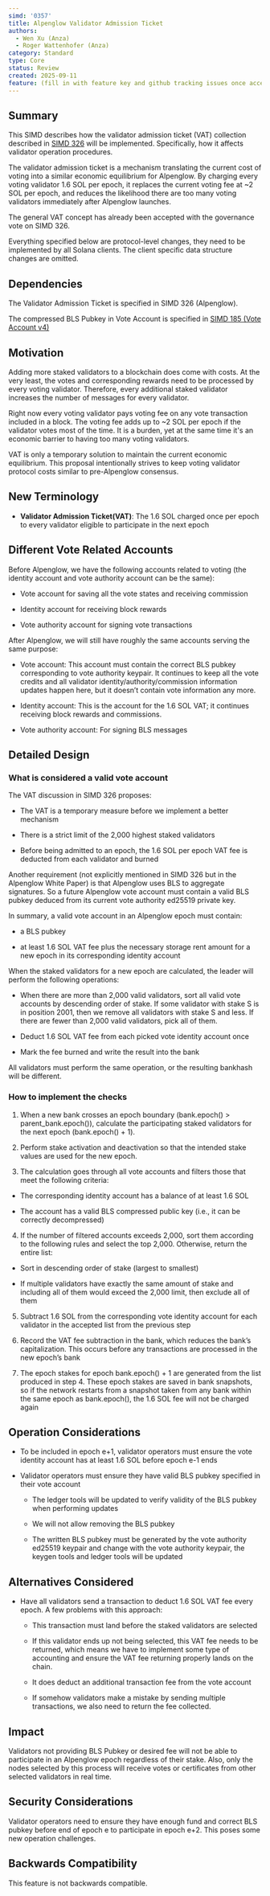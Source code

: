 ```yaml
---
simd: '0357'
title: Alpenglow Validator Admission Ticket
authors:
  - Wen Xu (Anza)
  - Roger Wattenhofer (Anza)
category: Standard
type: Core
status: Review
created: 2025-09-11
feature: (fill in with feature key and github tracking issues once accepted)
---
```


## Summary

This SIMD describes how the validator admission ticket (VAT) collection
described in [SIMD 326](https://github.com/solana-foundation/solana-improvement-documents/pull/326)
will be implemented. Specifically, how it affects validator operation
procedures.

The validator admission ticket is a mechanism translating the current cost of
voting into a similar economic equilibrium for Alpenglow. By charging every
voting validator 1.6 SOL per epoch, it replaces the current voting fee at ~2
SOL per epoch, and reduces the likelihood there are too many voting validators
immediately after Alpenglow launches.

The general VAT concept has already been accepted with the governance vote on
SIMD 326.

Everything specified below are protocol-level changes, they need to be
implemented by all Solana clients. The client specific data structure
changes are omitted.

## Dependencies

The Validator Admission Ticket is specified in SIMD 326 (Alpenglow).

The compressed BLS Pubkey in Vote Account is specified in [SIMD 185 (Vote
Account v4)](https://github.com/solana-foundation/solana-improvement-documents/pull/185)

## Motivation

Adding more staked validators to a blockchain does come with costs. At the
very least, the votes and corresponding rewards need to be processed by
every voting validator. Therefore, every additional staked validator increases
the number of messages for every validator.

Right now every voting validator pays voting fee on any vote transaction
included in a block. The voting fee adds up to ~2 SOL per epoch if the
validator votes most of the time. It is a burden, yet at the same time it's an
economic barrier to having too many voting validators.

VAT is only a temporary solution to maintain the current economic equilibrium.
This proposal intentionally strives to keep voting validator protocol costs
similar to pre-Alpenglow consensus.

## New Terminology

- **Validator Admission Ticket(VAT)**: The 1.6 SOL charged once per epoch to every
validator eligible to participate in the next epoch

## Different Vote Related Accounts

Before Alpenglow, we have the following accounts related to voting (the
identity account and vote authority account can be the same):

- Vote account for saving all the vote states and receiving commission

- Identity account for receiving block rewards

- Vote authority account for signing vote transactions

After Alpenglow, we will still have roughly the same accounts serving the same
purpose:

- Vote account: This account must contain the correct BLS pubkey corresponding
to vote authority keypair. It continues to keep all the vote credits and all
validator identity/authority/commission information updates happen here, but
it doesn’t contain vote information any more.

- Identity account: This is the account for the 1.6 SOL VAT; it continues
receiving block rewards and commissions.

- Vote authority account: For signing BLS messages

## Detailed Design

### What is considered a valid vote account

The VAT discussion in SIMD 326 proposes:

- The VAT is a temporary measure before we implement a better mechanism

- There is a strict limit of the 2,000 highest staked validators

- Before being admitted to an epoch, the 1.6 SOL per epoch VAT fee is deducted
  from each validator and burned

Another requirement (not explicitly mentioned in SIMD 326 but in the Alpenglow
White Paper) is that Alpenglow uses BLS to aggregate signatures. So a future
Alpenglow vote account must contain a valid BLS pubkey deduced from its
current vote authority ed25519 private key.

In summary, a valid vote account in an Alpenglow epoch must contain:

- a BLS pubkey

- at least 1.6 SOL VAT fee plus the necessary storage rent amount for a new
epoch in its corresponding identity account

When the staked validators for a new epoch are calculated, the leader will
perform the following operations:

- When there are more than 2,000 valid validators, sort all valid vote accounts
by descending order of stake. If some validator with stake S is in position
2001, then we remove all validators with stake S and less. If there are fewer
than 2,000 valid validators, pick all of them.

- Deduct 1.6 SOL VAT fee from each picked vote identity account once

- Mark the fee burned and write the result into the bank

All validators must perform the same operation, or the resulting bankhash will
be different.

### How to implement the checks

1. When a new bank crosses an epoch boundary (bank.epoch() >
parent_bank.epoch()), calculate the participating staked validators for the
next epoch (bank.epoch() + 1).

2. Perform stake activation and deactivation so that the intended stake values
are used for the new epoch.

3. The calculation goes through all vote accounts and filters those that meet
the following criteria:

  - The corresponding identity account has a balance of at least 1.6 SOL

  - The account has a valid BLS compressed public key (i.e., it can be correctly
    decompressed)

4. If the number of filtered accounts exceeds 2,000, sort them according to the
following rules and select the top 2,000. Otherwise, return the entire list:

  - Sort in descending order of stake (largest to smallest)

  - If multiple validators have exactly the same amount of stake and including
  all of them would exceed the 2,000 limit, then exclude all of them

5. Subtract 1.6 SOL from the corresponding vote identity account for each
validator in the accepted list from the previous step

6. Record the VAT fee subtraction in the bank, which reduces the bank’s
capitalization. This occurs before any transactions are processed in the new
epoch’s bank

7. The epoch stakes for epoch bank.epoch() + 1 are generated from the list
produced in step 4. These epoch stakes are saved in bank snapshots, so if the
network restarts from a snapshot taken from any bank within the same epoch as
bank.epoch(), the 1.6 SOL fee will not be charged again

## Operation Considerations

- To be included in epoch e+1, validator operators must ensure the vote
identity account has at least 1.6 SOL before epoch e-1 ends

- Validator operators must ensure they have valid BLS pubkey specified in
their vote account

  - The ledger tools will be updated to verify validity of the BLS pubkey when
performing updates

  - We will not allow removing the BLS pubkey

  - The written BLS pubkey must be generated by the vote authority ed25519
keypair and change with the vote authority keypair, the keygen tools and
ledger tools will be updated

## Alternatives Considered

- Have all validators send a transaction to deduct 1.6 SOL VAT fee every epoch.
A few problems with this approach:

  - This transaction must land before the staked validators are selected

  - If this validator ends up not being selected, this VAT fee needs to be
returned, which means we have to implement some type of accounting and ensure
the VAT fee returning properly lands on the chain.

  - It does deduct an additional transaction fee from the vote account

  - If somehow validators make a mistake by sending multiple transactions,
we also need to return the fee collected.

## Impact

Validators not providing BLS Pubkey or desired fee will not be able to
participate in an Alpenglow epoch regardless of their stake. Also, only the
nodes selected by this process will receive votes or certificates from other
selected validators in real time.

## Security Considerations

Validator operators need to ensure they have enough fund and correct BLS
pubkey before end of epoch e to participate in epoch e+2. This poses some new
operation challenges.

## Backwards Compatibility

This feature is not backwards compatible.